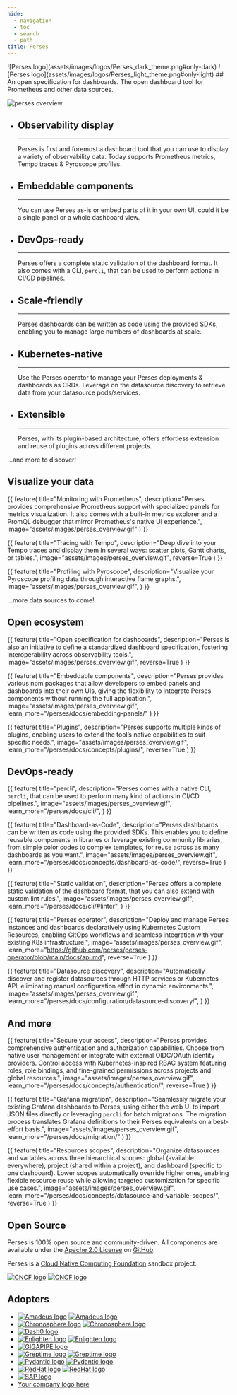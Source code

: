 ```yaml
---
hide:
  - navigation
  - toc
  - search
  - path
title: Perses
---
```


<!-- below css is required to remove the empty header that is generated automatically by mkdocs ref: https://github.com/squidfunk/mkdocs-material/issues/2163#issuecomment-2109733111-->
<style>
.md-content .md-typeset h1 {
      display: none;
  }
</style>

<div class="centered image" markdown>
![Perses logo](assets/images/logos/Perses_dark_theme.png#only-dark) ![Perses logo](assets/images/logos/Perses_light_theme.png#only-light)
## An open specification for dashboards. The open dashboard tool for Prometheus and other data sources.
</div>

![perses overview](assets/images/perses_overview.gif)

<div class="grid cards" markdown>

-   ## Observability display
    ---
    Perses is first and foremost a dashboard tool that you can use to display a variety of observability data. Today supports Prometheus metrics, Tempo traces & Pyroscope profiles.

-   ## Embeddable components
    ---
    You can use Perses as-is or embed parts of it in your own UI, could it be a single panel or a whole dashboard view.

-   ## DevOps-ready
    ---
    Perses offers a complete static validation of the dashboard format. It also comes with a CLI, `percli`, that can be used to perform actions in CI/CD pipelines.

-   ## Scale-friendly
    ---
    Perses dashboards can be written as code using the provided SDKs, enabling you to manage large numbers of dashboards at scale.

-   ## Kubernetes-native
    ---
    Use the Perses operator to manage your Perses deployments & dashboards as CRDs. Leverage on the datasource discovery to retrieve data from your datasource pods/services.

-   ## Extensible
    ---
    Perses, with its plugin-based architecture, offers effortless extension and reuse of plugins across different projects.

</div>

...and more to discover!

<div class="features-showcase-wrapper" markdown>

## Visualize your data

{{ feature(
    title="Monitoring with Prometheus",
    description="Perses provides comprehensive Prometheus support with specialized panels for metrics visualization. It also comes with a built-in metrics explorer and a PromQL debugger that mirror Prometheus's native UI experience.",
    image="assets/images/perses_overview.gif"
) }}

{{ feature(
    title="Tracing with Tempo",
    description="Deep dive into your Tempo traces and display them in several ways: scatter plots, Gantt charts, or tables.",
    image="assets/images/perses_overview.gif",
    reverse=True
) }}

{{ feature(
    title="Profiling with Pyroscope",
    description="Visualize your Pyroscope profiling data through interactive flame graphs.",
    image="assets/images/perses_overview.gif",
) }}

...more data sources to come!

## Open ecosystem

{{ feature(
    title="Open specification for dashboards",
    description="Perses is also an initiative to define a standardized dashboard specification, fostering interoperability across observability tools.",
    image="assets/images/perses_overview.gif",
    reverse=True
) }}

{{ feature(
    title="Embeddable components",
    description="Perses provides various npm packages that allow developers to embed panels and dashboards into their own UIs, giving the flexibility to integrate Perses components without running the full application.",
    image="assets/images/perses_overview.gif",
    learn_more="/perses/docs/embedding-panels/"
) }}

{{ feature(
    title="Plugins",
    description="Perses supports multiple kinds of plugins, enabling users to extend the tool’s native capabilities to suit specific needs.",
    image="assets/images/perses_overview.gif",
    learn_more="/perses/docs/concepts/plugins/",
    reverse=True
) }}

## DevOps-ready

{{ feature(
    title="percli",
    description="Perses comes with a native CLI, `percli`, that can be used to perform many kind of actions in CI/CD pipelines.",
    image="assets/images/perses_overview.gif",
    learn_more="/perses/docs/cli/",
) }}

{{ feature(
    title="Dashboard-as-Code",
    description="Perses dashboards can be written as code using the provided SDKs. This enables you to define reusable components in libraries or leverage existing community libraries, from simple color codes to complex templates, for reuse across as many dashboards as you want.",
    image="assets/images/perses_overview.gif",
    learn_more="/perses/docs/concepts/dashboard-as-code/",
    reverse=True
) }}

{{ feature(
    title="Static validation",
    description="Perses offers a complete static validation of the dashboard format, that you can also extend with custom lint rules.",
    image="assets/images/perses_overview.gif",
    learn_more="/perses/docs/cli/#linter",
) }}

{{ feature(
    title="Perses operator",
    description="Deploy and manage Perses instances and dashboards declaratively using Kubernetes Custom Resources, enabling GitOps workflows and seamless integration with your existing K8s infrastructure.",
    image="assets/images/perses_overview.gif",
    learn_more="https://github.com/perses/perses-operator/blob/main/docs/api.md",
    reverse=True
) }}

{{ feature(
    title="Datasource discovery",
    description="Automatically discover and register datasources through HTTP services or Kubernetes API, eliminating manual configuration effort in dynamic environments.",
    image="assets/images/perses_overview.gif",
    learn_more="/perses/docs/configuration/datasource-discovery/",
) }}

## And more

{{ feature(
    title="Secure your access",
    description="Perses provides comprehensive authentication and authorization capabilities. Choose from native user management or integrate with external OIDC/OAuth identity providers. Control access with Kubernetes-inspired RBAC system featuring roles, role bindings, and fine-grained permissions across projects and global resources.",
    image="assets/images/perses_overview.gif",
    learn_more="/perses/docs/concepts/authentication/",
    reverse=True
) }}

{{ feature(
    title="Grafana migration",
    description="Seamlessly migrate your existing Grafana dashboards to Perses, using either the web UI to import JSON files directly or leveraging `percli` for batch migrations. The migration process translates Grafana definitions to their Perses equivalents on a best-effort basis.",
    image="assets/images/perses_overview.gif",
    learn_more="/perses/docs/migration/"
) }}

{{ feature(
    title="Resources scopes",
    description="Organize datasources and variables across three hierarchical scopes: global (available everywhere), project (shared within a project), and dashboard (specific to one dashboard). Lower scopes automatically override higher ones, enabling flexible resource reuse while allowing targeted customization for specific use cases.",
    image="assets/images/perses_overview.gif",
    learn_more="/perses/docs/concepts/datasource-and-variable-scopes/",
    reverse=True
) }}

<!--

An Observability frontend
    Metrics
    Traces
    Profiling
    (Explorer)
An open platform
    Open spec for dashboards
    Extend the spec by providing your own plugin
    Embeddable Components
GitOps-friendly
    Percli
    Dashboard as Code
    Operator / CRD
    Datasource Discovery
...And more features!
    Secure your access
    Grafana migration
    Resources scopes

-->

</div>

<!-- Add more features as needed, alternating image and text order for each block -->
<div class="centered" markdown>

## Open Source

Perses is 100% open source and community-driven. All components are available under
the [Apache 2.0 License](http://www.apache.org/licenses/LICENSE-2.0) on [GitHub](https://github.com/perses).

Perses is a [Cloud Native Computing Foundation](https://cncf.io) sandbox project.

[![CNCF logo](assets/images/logos/CNCF_dark_theme.png#only-dark)](https://cncf.io) [![CNCF logo](assets/images/logos/CNCF_light_theme.png#only-light)](https://cncf.io)

</div>

<div class="centered" markdown>

## Adopters

</div>

<div class="grid cards image-grid" markdown>

- [![Amadeus logo](assets/images/logos/Amadeus_dark_theme.png#only-dark)](https://amadeus.com) [![Amadeus logo](assets/images/logos/Amadeus_light_theme.png#only-light)](https://amadeus.com)
- [![Chronosphere logo](assets/images/logos/Chronosphere_dark_theme.svg#only-dark)](https://chronosphere.io/) [![Chronosphere logo](assets/images/logos/Chronosphere_light_theme.svg#only-light)](https://chronosphere.io/)
- [![Dash0 logo](assets/images/logos/Dash0.svg)](https://www.dash0.com/)
- [![Enlighten logo](assets/images/logos/Enlighten_dark_theme.png#only-dark)](https://enlighten.com) [![Enlighten logo](assets/images/logos/Enlighten_light_theme.png#only-light)](https://enlighten.com)
- [![GIGAPIPE logo](assets/images/logos/Gigapipe.svg)](https://gigapipe.com)
- [![Greptime logo](assets/images/logos/Greptime_dark_theme.svg#only-dark)](https://greptime.com/) [![Greptime logo](assets/images/logos/Greptime_light_theme.svg#only-light)](https://greptime.com/)
- [![Pydantic logo](assets/images/logos/Pydantic_dark_theme.png#only-dark)](https://pydantic.dev/) [![Pydantic logo](assets/images/logos/Pydantic_light_theme.png#only-light)](https://pydantic.dev/)
- [![RedHat logo](assets/images/logos/RedHat_dark_theme.png#only-dark)](https://www.redhat.com) [![RedHat logo](assets/images/logos/RedHat_light_theme.png#only-light)](https://www.redhat.com)
- [![SAP logo](assets/images/logos/SAP.svg)](https://www.sap.com)
- [Your company logo here](./adopters.md)

</div>
